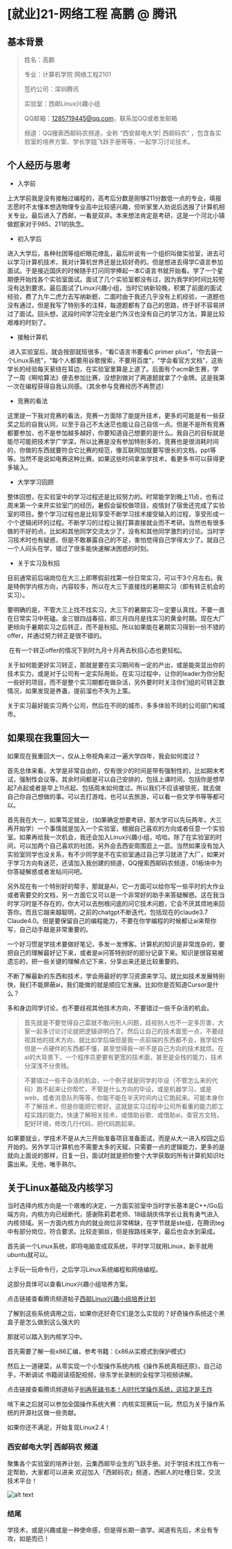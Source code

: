 #  [就业\]21-网络工程 高鹏  @ 腾讯

## 基本背景

>姓名：高鹏
>
>专业：计算机学院 网络工程2101
>
>签约公司：深圳腾讯
>
>实验室：西邮Linux兴趣小组
>
>QQ邮箱：1285719445@qq.com，联系加QQ或者发邮箱
>
>频道：QQ搜索西邮码农频道，全称 “西安邮电大学| 西邮码农” ，包含各实验室的培养方案、学长学姐飞跃手册等等，一起学习讨论技术。

## 个人经历与思考

- 入学前

上大学前我是没有接触过编程的，高考后分数是刚够211分数低一点的专业，填报志愿时不太懂本想选物理专业高中比较感兴趣，但听家里人劝说后选报了计算机相关专业。最后进入了西邮，一看是双非。本来想法肯定是考研，这是一个河北小镇做题家对于985、211的执念。

- 初入学后

​        进入大学后，各种社团等组织眼花缭乱，最后听说有一个组织叫做实验室，进去可以学习计算机技术，我对计算机世界还是比较好奇的。但是想进去得学C语言参加面试。于是接近国庆的时候随手打问同学捧起一本C语言书就开始看。学了一个星期便开始找各个实验室面试。面试了几个实验室都没有过，因为我学的时间比较短没有达到要求。最后面试了Linux兴趣小组，当时它纳新较晚，积累了前面的面试经验，费了九牛二虎力去写纳新题，二面时由于我还几乎没有上机经验，一道题也没有通过，但是我写了特别多的注释，每道题都有了自己的思路，终于好不容易拼过了面试。回头想，这段时间学习完全是门外汉也没有自己的学习方法，算是比较艰难的时刻了。

- 接触计算机

​        进入实验室后，就会按部就班很多，“看C语言书要看C primer plus”，“你去装一个Linux系统”，“每个人都要用谷歌搜索，不要用百度”，“学会看官方文档”，这些学长的经验每天萦绕在耳边，在实验室里算是上道了。后面有个acm新生赛，学了一周《啊哈算法》便去参加比赛，没想到做对了两道题就拿了个金牌。这是我第一次在编程获得自我认同感。（其余参与竞赛经历不再赘述）

- 竞赛的看法

​        这里提一下我对竞赛的看法，竞赛一方面除了能提升技术，更多的可能是有一些获奖之后的自我认同，以至于自己不太迷茫也能让自己自信一点。但是不是所有竞赛都要参加，也不是参加越多越好，你要知道自己想要的是什么。我自己的目标就是能尽可能把技术学广学深，所以比赛是没有参加特别多的，竞赛也是很消耗时间的，你做的东西就要符合它比赛的规范，像互联网加就要写很长的文档，ppt等等。当然不是说如电赛这种比赛。如果这些时间拿来学技术，看更多书可以获得更多输入。

- 大学学习回顾

​       整体回想，在实验室中的学习过程还是比较努力的。时常能学到晚上11点，也有过周末第一个来开实验室门的经历。暑假会留校做项目，疫情封了宿舍还完成了实验室的项目。整个学习过程也是比较享受不断学习技术接受输入的过程，享受形成一个个逻辑闭环的过程。不断学习的过程让我打算直接就业而不考研。当然也有很多做的不好的点，比如和其他同学交流太少了，没有和其他同学激烈的讨论。当时学习技术时也有疑惑，但是不敢暴露自己的不足，害怕觉得自己学得太少了。就自己一个人闷头在学，错过了很多能快速解决困惑的时刻。

- 关于实习及秋招

​       目前通常前后端岗位在大三上即寒假前找第一份日常实习，可以干3个月左右。我是特例学内核方向，内容较多，所以在大三下直接找的暑期实习（即有转正机会的实习）。

​       要明确的是，不管大三上找不找实习，大三下的暑期实习一定要认真找，不要一直在日常实习中死磕。金三银四战春招，即三月四月是找实习的黄金时期。现在大厂更倾向于暑期实习之后转正，而不是秋招。所以如果能在暑期实习得到一份不错的offer，并通过努力转正是很不错的。

​       在有一个转正offer的情况下到时九月十月再去秋招心态也更轻松。

​       关于如何能更好实习转正，那就是要在实习期间有一定的产出，或是能突显出你的技术实力，或是对于公司有一定实际用处。在实习过程中，让你的leader为你分配一些好的项目，而不是整个实习期都在做杂活，另外要时时关注你们组的可转正数情况，如果发现是养蛊，提前溜也不失为上策。

​       关于实习最好能实习两个公司，然后在不同的城市，多多体验不同的公司部门和城市。

## 如果现在我重回大一

如果现在我重回大一，仅从上帝视角来过一遍大学四年，我会如何度过？

首先总体来看，大学是非常自由的，仅有很少的时间是带有强制性的，比如期末考试，强制性会议等。其余时间都是可以自己安排的，包括上课时间，包括你是想早起7点起或者是早上11点起、包括周末如何度过。所以我们不应该被锁死，就去做自己你自己想做的事。可以去打游戏，也可以去旅游，可以看一些文学书等等都可以。

首先我在大一，如果笃定就业，（如果确定想要考研，那大学可以先玩两年，大三再开始学）一个事情就是加入一个实验室，根据自己喜欢的方向或者任意一个实验室。如果再给我一次机会，我还会加入Linux兴趣小组，哈哈。除了在实验室的时间，可以加两个自己喜欢的社团，另外会去西安周围逛上一逛。当然如果没有加入实验室同学也没关系，有不少同学是不在实验室通过自己学习就进了大厂，如果对于学习方向有迷茫，还请加入我创建的频道，QQ搜索西邮码农频道，01板块中为你答疑解惑或者发帖问问吧。

另外现在有一个特别好的帮手，那就是AI，它一方面可以给你写一些平时的大作业或者需要交的文档，另一方面它又可以是一个非常好的助手来答疑解惑。这在我当时学习时是不存在的，你大可以去刨根问底的问它技术问题，它会不厌其烦地来回答你。而且它越来越聪明，之前的chatgpt不断迭代，包括现在的claude3.7 Claude4.0。但是要保留自己的编程能力，不要在你学编程的时候都让ai来帮你写，自己动手敲是非常重要的。

一个好习惯是学技术要做好笔记，多发一发博客。计算机的知识是非常庞杂的，要把自己的理解最好记下来，或者是ai问答特别好的部分记录下来。知识是很容易被遗忘的，把一些关键的理解点记下来，分享出来还是比较重要的。

不断了解最新的东西和技术，学会用最好的学习资源来学习。就比如技术发展特别快，我们不能屏蔽ai，我们能做的就是顺应它发展。比如你是否知道Cursor是什么？

多和身边同学讨论，也不要歧视其他技术方向，不要错过一些干杂活的机会。

> 首先就是不要觉得自己菜就不敢问别人问题，歧视别人也不一定多厉害，大家一起多讨论讨论就把逻辑讲明白了。然后让自己的技术面宽一点，不要歧视其他的技术方向，就比如学后端但是我一点前端的东西都不会，我学软件但是一点硬件的东西都不懂，甚至觉得我一听不是自己方向的技术就烦。在ai的大背景下，一个程序员更要有更宽的技术面，甚至是全栈的能力，技术分深浅不分贵贱。

> 不要错过一些干杂活的机会，一个例子就是同学的毕设（不管怎么来的代码）跑不起来让你帮忙，不管是什么方向的毕设，或是机器学习，或是web，或者消息队列等等，你能不能在半天时间内让它跑起来。可能本身你不了解技术，但是你能把它修好。这就是实习过程中公司所看重的能力即工程实践的能力。快速了解相关技术，或借助谷歌、或借助ai，查官方文档，配好环境，修改几行代码，把代码跑起来。

​      如果要就业，学技术不是从大三开始准备项目准备面试，而是从大一进入校园之后开始的。另外学习计算机也不需要太多的天赋，只需要一点的逻辑能力，更多的是就向上面说的那样，日复一日，面试时就是把你整个大学获取的所有计算机知识吐露出来。无他，唯手熟尔。    

## 关于Linux基础及内核学习

当时选择内核方向是一个艰难的决定，一方面实验室中当时学长基本是C++/Go后端方向，内核方向已经断代，感谢陈莉君老师、18级胡庆伟学长让我有勇气进入内核领域。另一方面内核方向的就业岗位非常稀缺，在字节就是ste组，在腾讯teg中有部分岗位，符合要求。比较走钢丝，但是按路线来学，最后也会水到渠成。

首先装一个Linux系统，即将电脑变成双系统，平时学习就用Linux，新手就用ubuntu就可以。

上手玩一玩命令行，之后学习Linux系统编程和网络编程。

这部分具体可以查看Linux兴趣小组培养方案。

点击链接查看腾讯频道帖子[西邮Linux兴趣小组培养计划](https://pd.qq.com/s/5be4vm18g?b=2)


了解到这些系统调用之后，如果你还好奇它们是怎么实现的？好奇操作系统这个黑盒子是怎么做到这么强大的

那就可以踏入到内核学习中。

首先需要了解一些x86汇编，参考书籍：《x86从实模式到保护模式》

然后上一道硬菜，从零实现一个小型操作系统内核《操作系统真相还原》，自己动手，不断调试
书籍阅读搭配视频，徐东学长录制的全程学习视频讲解。

点击链接查看腾讯频道帖子[别再死磕书本！AI时代学操作系统，这招才是王炸](https://pd.qq.com/s/113hnzaqu?b=2)

啃下来之后就可以参加全国操作系统大赛：内核实现赛玩一玩。然后为关于操作系统的开源社区做一些贡献。

如果你还不满足，开始复现Linux2.4！



### 西安邮电大学| 西邮码农 频道

聚集各个实验室的培养计划，云集西邮毕业生的飞跃手册。对于学技术找工作有一定帮助，大家都可以进来
欢迎加入「西邮码农」频道，西邮人的吐槽日常，交流技术平台！

![alt text](image_xiyoumaanong.png)



### 结尾

学技术，或是兴趣或是一种使命感，但是得长期一直学。闻道有先后，术业有专攻，如是而已！


